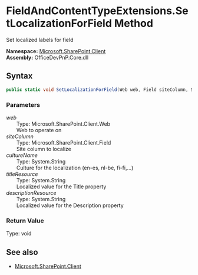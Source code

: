 # FieldAndContentTypeExtensions.SetLocalizationForField Method  
Set localized labels for field  

**Namespace:** [Microsoft.SharePoint.Client](Microsoft.SharePoint.Client.md)  
**Assembly:** OfficeDevPnP.Core.dll  
## Syntax
```C#
public static void SetLocalizationForField(Web web, Field siteColumn, String cultureName, String titleResource, String descriptionResource)
```
### Parameters
*web*  
&emsp;&emsp;Type: Microsoft.SharePoint.Client.Web  
&emsp;&emsp;Web to operate on  
*siteColumn*  
&emsp;&emsp;Type: Microsoft.SharePoint.Client.Field  
&emsp;&emsp;Site column to localize  
*cultureName*  
&emsp;&emsp;Type: System.String  
&emsp;&emsp;Culture for the localization (en-es, nl-be, fi-fi,...)  
*titleResource*  
&emsp;&emsp;Type: System.String  
&emsp;&emsp;Localized value for the Title property  
*descriptionResource*  
&emsp;&emsp;Type: System.String  
&emsp;&emsp;Localized value for the Description property  
### Return Value
Type: void  

## See also
- [Microsoft.SharePoint.Client](Microsoft.SharePoint.Client.md)
